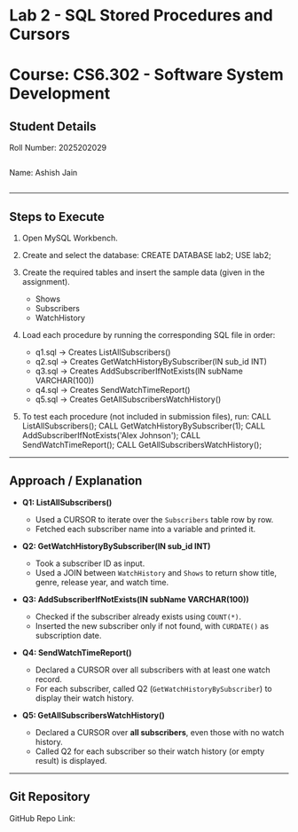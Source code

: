 # Lab 2 - SQL Stored Procedures and Cursors
# Course: CS6.302 - Software System Development

## Student Details
Roll Number: 2025202029
```
```
Name: Ashish Jain
```
```
---

## Steps to Execute

1. Open MySQL Workbench.
2. Create and select the database:
   CREATE DATABASE lab2;
   USE lab2;

3. Create the required tables and insert the sample data (given in the assignment).
   - Shows
   - Subscribers
   - WatchHistory

4. Load each procedure by running the corresponding SQL file in order:
   - q1.sql → Creates ListAllSubscribers()
   - q2.sql → Creates GetWatchHistoryBySubscriber(IN sub_id INT)
   - q3.sql → Creates AddSubscriberIfNotExists(IN subName VARCHAR(100))
   - q4.sql → Creates SendWatchTimeReport()
   - q5.sql → Creates GetAllSubscribersWatchHistory()

5. To test each procedure (not included in submission files), run:
   CALL ListAllSubscribers();
   CALL GetWatchHistoryBySubscriber(1);
   CALL AddSubscriberIfNotExists('Alex Johnson');
   CALL SendWatchTimeReport();
   CALL GetAllSubscribersWatchHistory();

---

## Approach / Explanation

- **Q1: ListAllSubscribers()**
  - Used a CURSOR to iterate over the `Subscribers` table row by row.
  - Fetched each subscriber name into a variable and printed it.

- **Q2: GetWatchHistoryBySubscriber(IN sub_id INT)**
  - Took a subscriber ID as input.
  - Used a JOIN between `WatchHistory` and `Shows` to return show title, genre, release year, and watch time.

- **Q3: AddSubscriberIfNotExists(IN subName VARCHAR(100))**
  - Checked if the subscriber already exists using `COUNT(*)`.
  - Inserted the new subscriber only if not found, with `CURDATE()` as subscription date.

- **Q4: SendWatchTimeReport()**
  - Declared a CURSOR over all subscribers with at least one watch record.
  - For each subscriber, called Q2 (`GetWatchHistoryBySubscriber`) to display their watch history.

- **Q5: GetAllSubscribersWatchHistory()**
  - Declared a CURSOR over **all subscribers**, even those with no watch history.
  - Called Q2 for each subscriber so their watch history (or empty result) is displayed.

---

## Git Repository
GitHub Repo Link: <paste your repo link here>
